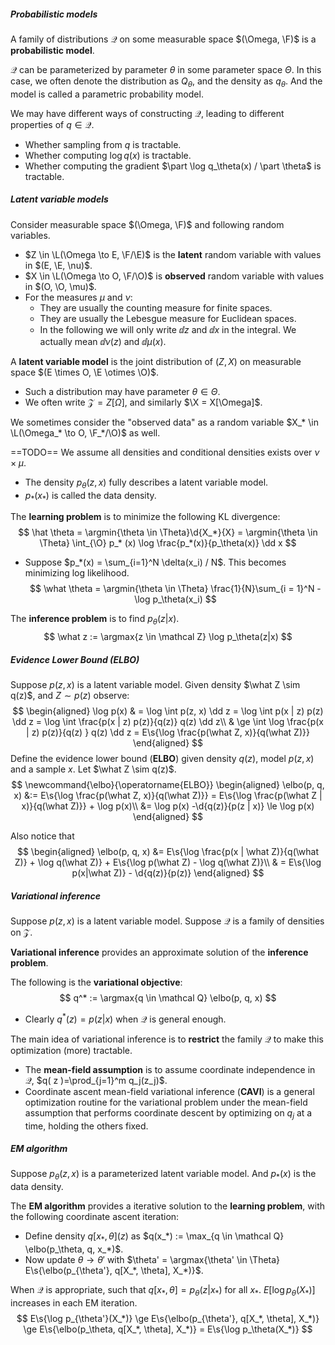 ##### Probabilistic models

A family of distributions $\mathcal Q$ on some measurable space $(\Omega, \F)$ is a **probabilistic model**.

$\mathcal Q$ can be parameterized by parameter $\theta$ in some parameter space $\Theta$. In this case, we often denote the distribution as $Q_\theta$, and the density as $q_\theta$. And the model is called a parametric probability model.

We may have different ways of constructing $\mathcal Q$, leading to different properties of $q \in \mathcal Q$.

- Whether sampling from $q$ is tractable.
- Whether computing $\log q(x)$ is tractable.
- Whether computing the gradient $\part \log q_\theta(x) / \part \theta$ is tractable.

##### Latent variable models

Consider measurable space $(\Omega, \F)$ and following random variables.

- $Z \in \L(\Omega \to E, \F/\E)$ is the **latent** random variable with values in $(E, \E, \nu)$.
- $X \in \L(\Omega \to O, \F/\O)$ is **observed** random variable with values in $(O, \O, \mu)$.
- For the measures $\mu$ and $\nu$:
  - They are usually the counting measure for finite spaces.
  - They are usually the Lebesgue measure for Euclidean spaces.
  - In the following we will only write $\dd z$ and $\dd x$ in the integral. We actually mean $\dd \nu(z)$ and $\dd \mu(x)$.

A **latent variable model** is the joint distribution of $(Z, X)$ on measurable space $(E \times O, \E \otimes \O)$.

- Such a distribution may have parameter $\theta \in \Theta$.
- We often write $\mathcal Z = Z[\Omega]$, and similarly $\X = X[\Omega]$.

We sometimes consider the "observed data" as a random variable $X_* \in \L(\Omega_* \to O, \F_*/\O)$ as well.

==TODO== We assume all densities and conditional densities exists over $\nu \times \mu$.

- The density $p_\theta(z, x)$ fully describes a latent variable model.
- $p_*(x_*)$ is called the data density.

The **learning problem** is to minimize the following KL divergence:
$$
\hat \theta = \argmin{\theta \in \Theta}\d{X_*}{X} = \argmin{\theta \in \Theta} \int_{\O} p_* (x) \log \frac{p_*(x)}{p_\theta(x)} \dd x
$$

- Suppose $p_*(x) = \sum_{i=1}^N \delta(x_i) / N$. This becomes minimizing log likelihood.
  $$
  \what \theta = \argmin{\theta \in \Theta} \frac{1}{N}\sum_{i = 1}^N -\log p_\theta(x_i)
  $$

The **inference problem** is to find $p_\theta(z | x)$.
$$
\what z := \argmax{z \in \mathcal Z} \log p_\theta(z|x)
$$

##### Evidence Lower Bound (ELBO)

Suppose $p(z, x)$ is a latent variable model. Given density $\what Z \sim q(z)$, and $Z \sim p(z)$ observe:
$$
\begin{aligned}
\log p(x) & = \log \int p(z, x) \dd z = \log \int p(x | z) p(z) \dd z = \log \int \frac{p(x | z) p(z)}{q(z)} q(z) \dd z\\
& \ge \int \log \frac{p(x | z) p(z)}{q(z) } q(z) \dd z = E\s{\log \frac{p(\what Z, x)}{q(\what Z)}}
\end{aligned}
$$
Define the evidence lower bound (**ELBO**) given density $q(z)$, model $p(z, x)$ and a sample $x$. Let $\what Z \sim q(z)$.
$$
\newcommand{\elbo}{\operatorname{ELBO}}
\begin{aligned}
\elbo(p, q, x) &:= E\s{\log \frac{p(\what Z, x)}{q(\what Z)}} = E\s{\log \frac{p(\what Z | x)}{q(\what Z)}} + \log p(x)\\
&= \log p(x) -\d{q(z)}{p(z | x)} \le \log p(x)
\end{aligned}
$$

Also notice that
$$
\begin{aligned}
\elbo(p, q, x) &= E\s{\log \frac{p(x | \what Z)}{q(\what Z)} + \log q(\what Z)} + E\s{\log p(\what Z) - \log q(\what Z)}\\
& = E\s{\log p(x|\what Z)} - \d{q(z)}{p(z)}
\end{aligned}
$$

##### Variational inference

Suppose $p(z, x)$ is a latent variable model. Suppose $\mathcal Q$ is a family of densities on $\mathcal Z$.

**Variational inference** provides an approximate solution of the **inference problem**.

The following is the **variational objective**:
$$
q^* := \argmax{q \in \mathcal Q} \elbo(p, q, x)
$$

- Clearly $q^*(z) = p(z | x)$ when $\mathcal Q$ is general enough.

The main idea of variational inference is to **restrict** the family $\mathcal Q$ to make this optimization (more) tractable.

- The **mean-field assumption** is to assume coordinate independence in $\mathcal Q$, $q( z )=\prod_{j=1}^m q_j(z_j)$.
- Coordinate ascent mean-field variational inference (**CAVI**) is a general optimization routine for the variational problem under the mean-field assumption that performs coordinate descent by optimizing on $q_j$ at a time, holding the others fixed.


##### EM algorithm

Suppose $p_\theta(z, x)$ is a parameterized latent variable model. And $p_*(x)$ is the data density.

The **EM algorithm** provides a iterative solution to the **learning problem**, with the following coordinate ascent iteration:

- Define density $q[x_*, \theta](z)$ as $q(x_*) := \max_{q \in \mathcal Q} \elbo(p_\theta, q, x_*)$.
- Now update $\theta \to \theta'$ with $\theta' = \argmax{\theta' \in \Theta} E\s{\elbo(p_{\theta'}, q[X_*, \theta], X_*)}$.

When $\mathcal Q$ is appropriate, such that $q[x_*, \theta] =p_\theta(z|x_*)$ for all $x_*$. $E[\log p_\theta(X_*)]$ increases in each EM iteration.
$$
E\s{\log p_{\theta'}(X_*)} \ge E\s{\elbo(p_{\theta'}, q[X_*, \theta], X_*)} \ge E\s{\elbo(p_\theta, q[X_*, \theta], X_*)} = E\s{\log p_\theta(X_*)}
$$

